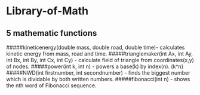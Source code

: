 # Library-of-Math
## 5 mathematic  functions 
#####kineticenergy(double mass, double road, double time)- calculates kinetic energy from mass, road and time.
#####trianglemaker(int Ax, int Ay, int Bx, int By, int Cx, int Cy) - calculate field of triangle from coordinates(x,y) of nodes.
#####power(int k, int n) - powers a base(k) by index(n). (k^n)
#####NWD(int firstnumber, int secondnumber) - finds the biggest number which is dividable by both written numbers.
#####fibonacci(int n) - shows the nth word of Fibonacci sequence.

